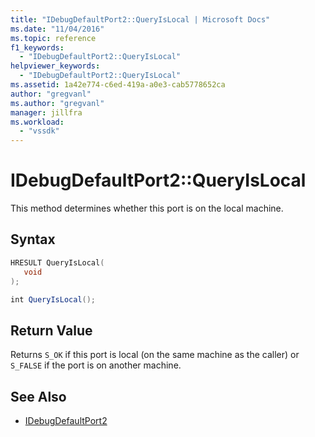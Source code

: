 ```yaml
---
title: "IDebugDefaultPort2::QueryIsLocal | Microsoft Docs"
ms.date: "11/04/2016"
ms.topic: reference
f1_keywords:
  - "IDebugDefaultPort2::QueryIsLocal"
helpviewer_keywords:
  - "IDebugDefaultPort2::QueryIsLocal"
ms.assetid: 1a42e774-c6ed-419a-a0e3-cab5778652ca
author: "gregvanl"
ms.author: "gregvanl"
manager: jillfra
ms.workload:
  - "vssdk"
---
```

# IDebugDefaultPort2::QueryIsLocal
This method determines whether this port is on the local machine.

## Syntax

```cpp
HRESULT QueryIsLocal(
   void
);
```

```csharp
int QueryIsLocal();
```

## Return Value
 Returns `S_OK` if this port is local (on the same machine as the caller) or `S_FALSE` if the port is on another machine.

## See Also
- [IDebugDefaultPort2](../../../extensibility/debugger/reference/idebugdefaultport2.md)